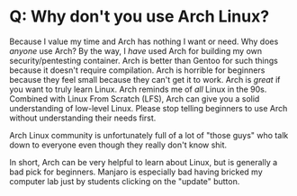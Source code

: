 # Q: Why don't you use Arch Linux?

Because I value my time and Arch has nothing I want or need. Why does *anyone* use Arch? By the way, I *have* used Arch for building my own security/pentesting container. Arch is better than Gentoo for such things because it doesn't require compilation. Arch is horrible for beginners because they feel small because they can't get it to work. Arch is *great* if you want to truly learn Linux. Arch reminds me of *all* Linux in the 90s. Combined with Linux From Scratch (LFS), Arch can give you a solid understanding of low-level Linux. Please stop telling beginners to use Arch without understanding their needs first.

Arch Linux community is unfortunately full of a lot of "those guys" who talk down to everyone even though they really don't know shit.

In short, Arch can be very helpful to learn about Linux, but is generally a bad pick for beginners. Manjaro is especially bad having bricked my computer lab just by students clicking on the "update" button.
